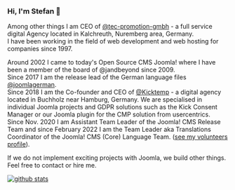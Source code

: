 ### Hi, I'm Stefan 👋

Among other things I am CEO of [@tec-promotion-gmbh](https://github.com/tec-promotion-gmbh/) - a full service digital Agency located in Kalchreuth, Nuremberg area, Germany.  
I have been working in the field of web development and web hosting for companies since 1997.  

Around 2002 I came to today's Open Source CMS Joomla! where I have been a member of the board of @jandbeyond since 2009.  
Since 2017 I am the release lead of the German language files [@joomlagerman](https://github.com/joomlagerman/).  
Since 2018 I am the Co-founder and CEO of [@Kicktemp](https://github.com/Kicktemp/) - a digital agency located in Buchholz near Hamburg, Germany. We are specialised in individual Joomla projects and GDPR solutions such as the Kick Consent Manager or our Joomla plugin for the CMP solution from usercentrics.  
Since Nov. 2020 I am Assistant Team Leader of the Joomla! CMS Release Team and since February 2022 I am the Team Leader aka Translations Coordinator of the Joomla! CMS (Core) Language Team. ([see my volunteers profile](https://volunteers.joomla.org/joomlers/1163-stefan-wendhausen)).

If we do not implement exciting projects with Joomla, we build other things.  
Feel free to contact or hire me. 

[![github stats](https://github-readme-stats.vercel.app/api?username=tecpromotion&show_icons=true&theme=vue-dark)](https://github.com/tecpromotion/github-readme-stats)

